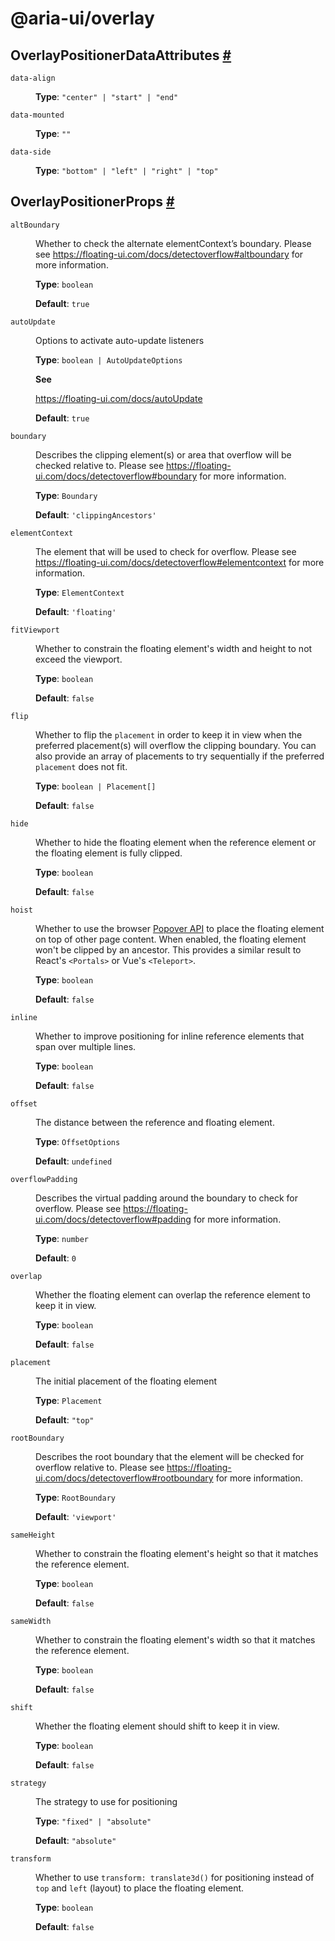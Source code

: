 # @aria-ui/overlay

## OverlayPositionerDataAttributes <a id="overlay-positioner-data-attributes" href="#overlay-positioner-data-attributes">#</a>

<dl>

<dt>

`data-align`

</dt>

<dd>

**Type**: `"center" | "start" | "end"`

</dd>

<dt>

`data-mounted`

</dt>

<dd>

**Type**: `""`

</dd>

<dt>

`data-side`

</dt>

<dd>

**Type**: `"bottom" | "left" | "right" | "top"`

</dd>

</dl>

## OverlayPositionerProps <a id="overlay-positioner-props" href="#overlay-positioner-props">#</a>

<dl>

<dt>

`altBoundary`

</dt>

<dd>

Whether to check the alternate elementContext’s boundary. Please see https://floating-ui.com/docs/detectoverflow#altboundary for more information.

**Type**: `boolean`

**Default**: `true`

</dd>

<dt>

`autoUpdate`

</dt>

<dd>

Options to activate auto-update listeners

**Type**: `boolean | AutoUpdateOptions`

**See**

https://floating-ui.com/docs/autoUpdate

**Default**: `true`

</dd>

<dt>

`boundary`

</dt>

<dd>

Describes the clipping element(s) or area that overflow will be checked relative to. Please see https://floating-ui.com/docs/detectoverflow#boundary for more information.

**Type**: `Boundary`

**Default**: `'clippingAncestors'`

</dd>

<dt>

`elementContext`

</dt>

<dd>

The element that will be used to check for overflow. Please see https://floating-ui.com/docs/detectoverflow#elementcontext for more information.

**Type**: `ElementContext`

**Default**: `'floating'`

</dd>

<dt>

`fitViewport`

</dt>

<dd>

Whether to constrain the floating element's width and height to not exceed the viewport.

**Type**: `boolean`

**Default**: `false`

</dd>

<dt>

`flip`

</dt>

<dd>

Whether to flip the `placement` in order to keep it in view when the preferred placement(s) will overflow the clipping boundary. You can also provide an array of placements to try sequentially if the preferred `placement` does not fit.

**Type**: `boolean | Placement[]`

**Default**: `false`

</dd>

<dt>

`hide`

</dt>

<dd>

Whether to hide the floating element when the reference element or the floating element is fully clipped.

**Type**: `boolean`

**Default**: `false`

</dd>

<dt>

`hoist`

</dt>

<dd>

Whether to use the browser [Popover API](https://developer.mozilla.org/en-US/docs/Web/API/Popover_API) to place the floating element on top of other page content. When enabled, the floating element won't be clipped by an ancestor. This provides a similar result to React's `<Portals>` or Vue's `<Teleport>`.

**Type**: `boolean`

**Default**: `false`

</dd>

<dt>

`inline`

</dt>

<dd>

Whether to improve positioning for inline reference elements that span over multiple lines.

**Type**: `boolean`

**Default**: `false`

</dd>

<dt>

`offset`

</dt>

<dd>

The distance between the reference and floating element.

**Type**: `OffsetOptions`

**Default**: `undefined`

</dd>

<dt>

`overflowPadding`

</dt>

<dd>

Describes the virtual padding around the boundary to check for overflow. Please see https://floating-ui.com/docs/detectoverflow#padding for more information.

**Type**: `number`

**Default**: `0`

</dd>

<dt>

`overlap`

</dt>

<dd>

Whether the floating element can overlap the reference element to keep it in view.

**Type**: `boolean`

**Default**: `false`

</dd>

<dt>

`placement`

</dt>

<dd>

The initial placement of the floating element

**Type**: `Placement`

**Default**: `"top"`

</dd>

<dt>

`rootBoundary`

</dt>

<dd>

Describes the root boundary that the element will be checked for overflow relative to. Please see https://floating-ui.com/docs/detectoverflow#rootboundary for more information.

**Type**: `RootBoundary`

**Default**: `'viewport'`

</dd>

<dt>

`sameHeight`

</dt>

<dd>

Whether to constrain the floating element's height so that it matches the reference element.

**Type**: `boolean`

**Default**: `false`

</dd>

<dt>

`sameWidth`

</dt>

<dd>

Whether to constrain the floating element's width so that it matches the reference element.

**Type**: `boolean`

**Default**: `false`

</dd>

<dt>

`shift`

</dt>

<dd>

Whether the floating element should shift to keep it in view.

**Type**: `boolean`

**Default**: `false`

</dd>

<dt>

`strategy`

</dt>

<dd>

The strategy to use for positioning

**Type**: `"fixed" | "absolute"`

**Default**: `"absolute"`

</dd>

<dt>

`transform`

</dt>

<dd>

Whether to use `transform: translate3d()` for positioning instead of `top` and `left` (layout) to place the floating element.

**Type**: `boolean`

**Default**: `false`

</dd>

</dl>
